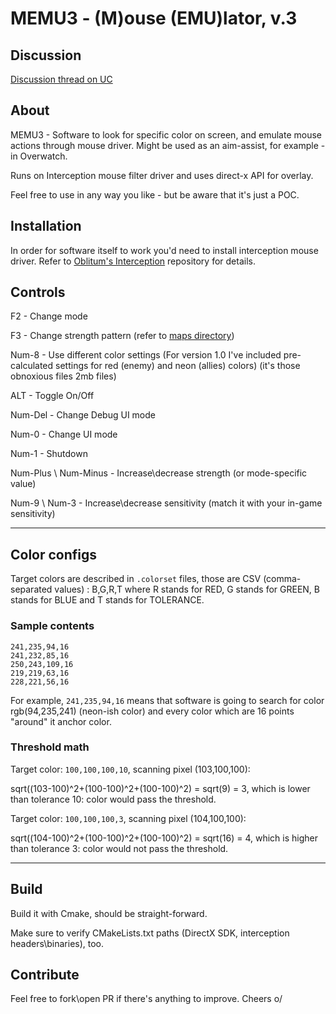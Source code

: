 # MEMU3 - (M)ouse (EMU)lator, v.3

## Discussion

[Discussion thread on UC](https://www.unknowncheats.me/forum/overwatch/442474-memu3-overwatch-pixlebot-sources-using-mouse_event-3.html)

## About

MEMU3 - Software to look for specific color on screen, and emulate mouse actions through mouse driver. Might be used as an aim-assist, for example - in Overwatch.

Runs on Interception mouse filter driver and uses direct-x API for overlay.

Feel free to use in any way you like - but be aware that it's just a POC.

## Installation

In order for software itself to work you'd need to install interception mouse driver. Refer to [Oblitum's Interception](https://github.com/oblitum/Interception) repository for details.

## Controls

F2 - Change mode

F3 - Change strength pattern (refer to [maps directory](./maps)) 

Num-8 - Use different color settings (For version 1.0 I've included pre-calculated settings for red (enemy) and neon (allies) colors) (it's those obnoxious files 2mb files)

ALT - Toggle On/Off

Num-Del - Change Debug UI mode

Num-0 - Change UI mode

Num-1 - Shutdown 

Num-Plus \ Num-Minus - Increase\decrease strength (or mode-specific value)

Num-9 \ Num-3 - Increase\decrease sensitivity (match it with your in-game sensitivity)

---

## Color configs

Target colors are described in `.colorset` files, those are CSV (comma-separated values) : B,G,R,T where R stands for RED, G stands for GREEN, B stands for BLUE and T stands for TOLERANCE.

### Sample contents

```csv
241,235,94,16
241,232,85,16
250,243,109,16
219,219,63,16
228,221,56,16
```

For example, `241,235,94,16` means that software is going to search for color rgb(94,235,241) (neon-ish color) and every color which are 16 points "around" it anchor color.

### Threshold math

Target color: `100,100,100,10`, scanning pixel (103,100,100):

sqrt((103-100)^2+(100-100)^2+(100-100)^2) = sqrt(9) = 3, which is lower than tolerance 10: color would pass the threshold.

Target color: `100,100,100,3`, scanning pixel (104,100,100):

sqrt((104-100)^2+(100-100)^2+(100-100)^2) = sqrt(16) = 4, which is higher than tolerance 3: color would not pass the threshold.

---

## Build

Build it with Cmake, should be straight-forward. 

Make sure to verify CMakeLists.txt paths (DirectX SDK, interception headers\binaries), too.

## Contribute

Feel free to fork\open PR if there's anything to improve. Cheers o/

